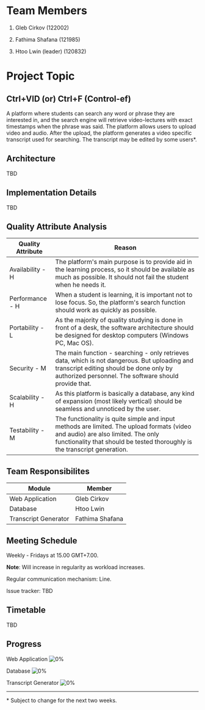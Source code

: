 # Team Members

1. Gleb Cirkov (122002)

2. Fathima Shafana (121985)

3. Htoo Lwin (leader) (120832)

# Project Topic

## Ctrl+VID (or) Ctrl+F (Control-ef)
A platform where students can search any word or phrase they are interested in, and the search engine will retrieve video-lectures with exact timestamps when the phrase was said. The platform allows users to upload video and audio. After the upload, the platform generates a video specific transcript used for searching. The transcript may be edited by some users*.

## Architecture

TBD

## Implementation Details

TBD

## Quality Attribute Analysis

| Quality Attribute | Reason |
| ----------- | ----------- |
| Availability - H | The platform's main purpose is to provide aid in the learning process, so it should be available as much as possible. It should not fail the student when he needs it. |
| Performance - H | When a student is learning, it is important not to lose focus. So, the platform's search function should work as quickly as possible. |
| Portability - L | As the majority of quality studying is done in front of a desk, the software architecture should be designed for desktop computers (Windows PC, Mac OS). |
| Security - M | The main function - searching - only retrieves data, which is not dangerous. But uploading and transcript editing should be done only by authorized personnel. The software should provide that. |
Scalability - H | As this platform is basically a database, any kind of expansion (most likely vertical) should be seamless and unnoticed by the user.
| Testability - M | The functionality is quite simple and input methods are limited. The upload formats (video and audio) are also limited. The only functionality that should be tested thoroughly is the transcript generation. |

## Team Responsibilites

| Module | Member |
| ----------- | ----------- |
| Web Application | Gleb Cirkov |
| Database | Htoo Lwin |
| Transcript Generator | Fathima Shafana |

## Meeting Schedule

Weekly - Fridays at 15.00 GMT+7.00.

**Note**: Will increase in regularity as workload increases.

Regular communication mechanism: Line.

Issue tracker: TBD

## Timetable

TBD

## Progress

Web Application ![0%](https://progress-bar.dev/0)

Database ![0%](https://progress-bar.dev/0)

Transcript Generator ![0%](https://progress-bar.dev/0)

---

\* Subject to change for the next two weeks.
